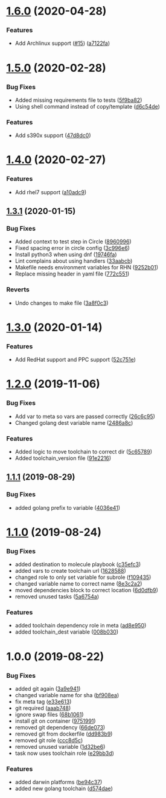 # [1.6.0](https://github.com/mongodb-ansible-roles/ansible-role-golang-toolchain/compare/v1.5.0...v1.6.0) (2020-04-28)


### Features

* Add Archlinux support ([#15](https://github.com/mongodb-ansible-roles/ansible-role-golang-toolchain/issues/15)) ([a7122fa](https://github.com/mongodb-ansible-roles/ansible-role-golang-toolchain/commit/a7122fab4699531c712ef42385815f7dbfc2c442))

# [1.5.0](https://github.com/mongodb-ansible-roles/ansible-role-golang-toolchain/compare/v1.4.0...v1.5.0) (2020-02-28)


### Bug Fixes

* Added missing requirements file to tests ([5f9ba82](https://github.com/mongodb-ansible-roles/ansible-role-golang-toolchain/commit/5f9ba8258f5bf1456ed632d3a59c458512c4addf))
* Using shell command instead of copy/template ([d6c54de](https://github.com/mongodb-ansible-roles/ansible-role-golang-toolchain/commit/d6c54de4d730f8009898bd7e13f5bbfbd6df02bd))


### Features

* Add s390x support ([47d8dc0](https://github.com/mongodb-ansible-roles/ansible-role-golang-toolchain/commit/47d8dc0799fb684f0eb8449aa7d67efd502ada6d))

# [1.4.0](https://github.com/mongodb-ansible-roles/ansible-role-golang-toolchain/compare/v1.3.1...v1.4.0) (2020-02-27)


### Features

* Add rhel7 support ([a10adc9](https://github.com/mongodb-ansible-roles/ansible-role-golang-toolchain/commit/a10adc952f53a35879dcc5cd78c1e3883bd2ac70))

## [1.3.1](https://github.com/mongodb-ansible-roles/ansible-role-golang-toolchain/compare/v1.3.0...v1.3.1) (2020-01-15)


### Bug Fixes

* Added context to test step in Circle ([8960996](https://github.com/mongodb-ansible-roles/ansible-role-golang-toolchain/commit/89609962e2f2fa7c1eaa3e691d5947afa6d09426))
* Fixed spacing error in circle config ([3c996e6](https://github.com/mongodb-ansible-roles/ansible-role-golang-toolchain/commit/3c996e69fdb4d19ddd2bd57979b4f383b9e49385))
* Install python3 when using dnf ([19746fa](https://github.com/mongodb-ansible-roles/ansible-role-golang-toolchain/commit/19746fab7ed1be77092dc017aad272ead4616c50))
* Lint complains about using handlers ([33aabcb](https://github.com/mongodb-ansible-roles/ansible-role-golang-toolchain/commit/33aabcbd03be856a51a4669078b0d8dee13bd9a0))
* Makefile needs environment variables for RHN ([9252b01](https://github.com/mongodb-ansible-roles/ansible-role-golang-toolchain/commit/9252b01a94be153e293bc1f85d1b059e0cf07e2d))
* Replace missing header in yaml file ([772c551](https://github.com/mongodb-ansible-roles/ansible-role-golang-toolchain/commit/772c551c4e7d9738c200ae772849bf2a7b1e4b73))


### Reverts

* Undo changes to make file ([3a8f0c3](https://github.com/mongodb-ansible-roles/ansible-role-golang-toolchain/commit/3a8f0c358f139845f303715e8ef148b254afcd7b))

# [1.3.0](https://github.com/mongodb-ansible-roles/ansible-role-golang-toolchain/compare/v1.2.0...v1.3.0) (2020-01-14)


### Features

* Add RedHat support and PPC support ([52c751e](https://github.com/mongodb-ansible-roles/ansible-role-golang-toolchain/commit/52c751e3be80de4537822375881b1ecca62070d0))

# [1.2.0](https://github.com/mongodb-ansible-roles/ansible-role-golang-toolchain/compare/v1.1.1...v1.2.0) (2019-11-06)


### Bug Fixes

* Add var to meta so vars are passed correctly ([26c6c95](https://github.com/mongodb-ansible-roles/ansible-role-golang-toolchain/commit/26c6c952e8993467e000689e3f5909206caf0731))
* Changed golang dest variable name ([2486a8c](https://github.com/mongodb-ansible-roles/ansible-role-golang-toolchain/commit/2486a8cd3fd222bcdeb89724647a27155793fc31))


### Features

* Added logic to move toolchain to correct dir ([5c65789](https://github.com/mongodb-ansible-roles/ansible-role-golang-toolchain/commit/5c65789c4a972e9da4a241152549c235b87a00c7))
* Added toolchain_version file ([91e2216](https://github.com/mongodb-ansible-roles/ansible-role-golang-toolchain/commit/91e2216789ce31babdaa982f09f1ea04885d8b98))

## [1.1.1](https://github.com/mongodb-ansible-roles/ansible-role-golang-toolchain/compare/v1.1.0...v1.1.1) (2019-08-29)


### Bug Fixes

* added golang prefix to variable ([4036e41](https://github.com/mongodb-ansible-roles/ansible-role-golang-toolchain/commit/4036e41))

# [1.1.0](https://github.com/mongodb-ansible-roles/ansible-role-golang-toolchain/compare/v1.0.0...v1.1.0) (2019-08-24)


### Bug Fixes

* added destination to molecule playbook ([c35efc3](https://github.com/mongodb-ansible-roles/ansible-role-golang-toolchain/commit/c35efc3))
* added vars to create toolchain url ([1628588](https://github.com/mongodb-ansible-roles/ansible-role-golang-toolchain/commit/1628588))
* changed role to only set variable for subrole ([f109435](https://github.com/mongodb-ansible-roles/ansible-role-golang-toolchain/commit/f109435))
* changed variable name to correct name ([8e3c2a2](https://github.com/mongodb-ansible-roles/ansible-role-golang-toolchain/commit/8e3c2a2))
* moved dependencies block to correct location ([6d0dfb9](https://github.com/mongodb-ansible-roles/ansible-role-golang-toolchain/commit/6d0dfb9))
* removed unused tasks ([5a6754a](https://github.com/mongodb-ansible-roles/ansible-role-golang-toolchain/commit/5a6754a))


### Features

* added toolchain dependency role in meta ([ad8e950](https://github.com/mongodb-ansible-roles/ansible-role-golang-toolchain/commit/ad8e950))
* added toolchain_dest variable ([008b030](https://github.com/mongodb-ansible-roles/ansible-role-golang-toolchain/commit/008b030))

# 1.0.0 (2019-08-22)


### Bug Fixes

* added git again ([3a9e941](https://github.com/mongodb-ansible-roles/ansible-role-golang-toolchain/commit/3a9e941))
* changed variable name for sha ([bf908ea](https://github.com/mongodb-ansible-roles/ansible-role-golang-toolchain/commit/bf908ea))
* fix meta tag ([e33e613](https://github.com/mongodb-ansible-roles/ansible-role-golang-toolchain/commit/e33e613))
* git required ([aaab748](https://github.com/mongodb-ansible-roles/ansible-role-golang-toolchain/commit/aaab748))
* ignore swap files ([68b1061](https://github.com/mongodb-ansible-roles/ansible-role-golang-toolchain/commit/68b1061))
* install git on container ([9751991](https://github.com/mongodb-ansible-roles/ansible-role-golang-toolchain/commit/9751991))
* removed git dependency ([66de073](https://github.com/mongodb-ansible-roles/ansible-role-golang-toolchain/commit/66de073))
* removed git from dockerfile ([dd983b9](https://github.com/mongodb-ansible-roles/ansible-role-golang-toolchain/commit/dd983b9))
* removed git role ([ccc8d5c](https://github.com/mongodb-ansible-roles/ansible-role-golang-toolchain/commit/ccc8d5c))
* removed unused variable ([1d32be6](https://github.com/mongodb-ansible-roles/ansible-role-golang-toolchain/commit/1d32be6))
* task now uses toolchain role ([e29bb3d](https://github.com/mongodb-ansible-roles/ansible-role-golang-toolchain/commit/e29bb3d))


### Features

* added darwin platforms ([be94c37](https://github.com/mongodb-ansible-roles/ansible-role-golang-toolchain/commit/be94c37))
* added new golang toolchain ([d574dae](https://github.com/mongodb-ansible-roles/ansible-role-golang-toolchain/commit/d574dae))
